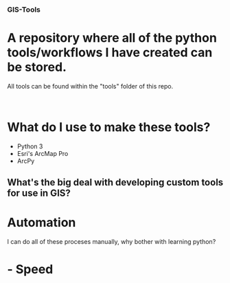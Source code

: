 ### GIS-Tools
# A repository where all of the python tools/workflows I have created can be stored.
All tools can be found within the "tools" folder of this repo.

<br>

# What do I use to make these tools?
- Python 3
- Esri's ArcMap Pro
- ArcPy

## What's the big deal with developing custom tools for use in GIS?
# Automation
I can do all of these proceses manually, why bother with learning python?
# - Speed

